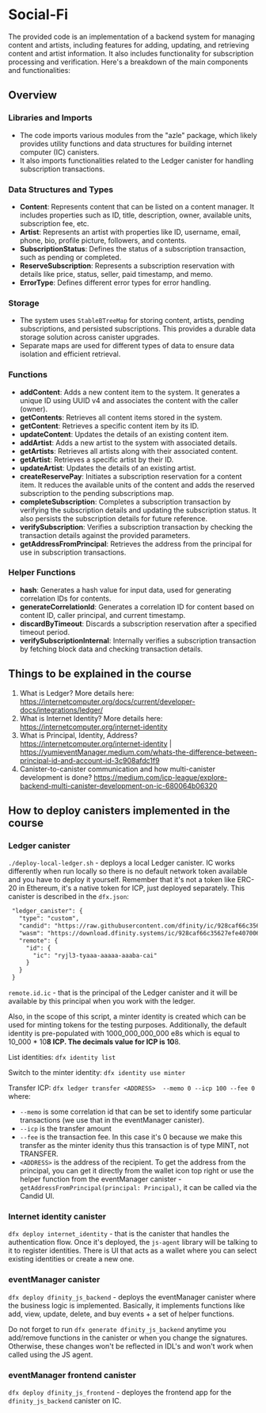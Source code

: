 # Social-Fi

The provided code is an implementation of a backend system for managing content and artists, including features for adding, updating, and retrieving content and artist information. It also includes functionality for subscription processing and verification. Here's a breakdown of the main components and functionalities:

## Overview

### Libraries and Imports

- The code imports various modules from the "azle" package, which likely provides utility functions and data structures for building internet computer (IC) canisters.
- It also imports functionalities related to the Ledger canister for handling subscription transactions.

### Data Structures and Types

- **Content**: Represents content that can be listed on a content manager. It includes properties such as ID, title, description, owner, available units, subscription fee, etc.
- **Artist**: Represents an artist with properties like ID, username, email, phone, bio, profile picture, followers, and contents.
- **SubscriptionStatus**: Defines the status of a subscription transaction, such as pending or completed.
- **ReserveSubscription**: Represents a subscription reservation with details like price, status, seller, paid timestamp, and memo.
- **ErrorType**: Defines different error types for error handling.

### Storage

- The system uses `StableBTreeMap` for storing content, artists, pending subscriptions, and persisted subscriptions. This provides a durable data storage solution across canister upgrades.
- Separate maps are used for different types of data to ensure data isolation and efficient retrieval.

### Functions

- **addContent**: Adds a new content item to the system. It generates a unique ID using UUID v4 and associates the content with the caller (owner).
- **getContents**: Retrieves all content items stored in the system.
- **getContent**: Retrieves a specific content item by its ID.
- **updateContent**: Updates the details of an existing content item.
- **addArtist**: Adds a new artist to the system with associated details.
- **getArtists**: Retrieves all artists along with their associated content.
- **getArtist**: Retrieves a specific artist by their ID.
- **updateArtist**: Updates the details of an existing artist.
- **createReservePay**: Initiates a subscription reservation for a content item. It reduces the available units of the content and adds the reserved subscription to the pending subscriptions map.
- **completeSubscription**: Completes a subscription transaction by verifying the subscription details and updating the subscription status. It also persists the subscription details for future reference.
- **verifySubscription**: Verifies a subscription transaction by checking the transaction details against the provided parameters.
- **getAddressFromPrincipal**: Retrieves the address from the principal for use in subscription transactions.

### Helper Functions

- **hash**: Generates a hash value for input data, used for generating correlation IDs for contents.
- **generateCorrelationId**: Generates a correlation ID for content based on content ID, caller principal, and current timestamp.
- **discardByTimeout**: Discards a subscription reservation after a specified timeout period.
- **verifySubscriptionInternal**: Internally verifies a subscription transaction by fetching block data and checking transaction details.

## Things to be explained in the course

1. What is Ledger? More details here: <https://internetcomputer.org/docs/current/developer-docs/integrations/ledger/>
2. What is Internet Identity? More details here: <https://internetcomputer.org/internet-identity>
3. What is Principal, Identity, Address? <https://internetcomputer.org/internet-identity> | <https://yumieventManager.medium.com/whats-the-difference-between-principal-id-and-account-id-3c908afdc1f9>
4. Canister-to-canister communication and how multi-canister development is done? <https://medium.com/icp-league/explore-backend-multi-canister-development-on-ic-680064b06320>

## How to deploy canisters implemented in the course

### Ledger canister

`./deploy-local-ledger.sh` - deploys a local Ledger canister. IC works differently when run locally so there is no default network token available and you have to deploy it yourself. Remember that it's not a token like ERC-20 in Ethereum, it's a native token for ICP, just deployed separately.
This canister is described in the `dfx.json`:

```markdown
 "ledger_canister": {
   "type": "custom",
   "candid": "https://raw.githubusercontent.com/dfinity/ic/928caf66c35627efe407006230beee60ad38f090/rs/rosetta-api/icp_ledger/ledger.did",
   "wasm": "https://download.dfinity.systems/ic/928caf66c35627efe407006230beee60ad38f090/canisters/ledger-canister.wasm.gz",
   "remote": {
     "id": {
       "ic": "ryjl3-tyaaa-aaaaa-aaaba-cai"
     }
   }
 }
```

`remote.id.ic` - that is the principal of the Ledger canister and it will be available by this principal when you work with the ledger.

Also, in the scope of this script, a minter identity is created which can be used for minting tokens
for the testing purposes.
Additionally, the default identity is pre-populated with 1000_000_000_000 e8s which is equal to 10_000 * 10**8 ICP.
The decimals value for ICP is 10**8.

List identities:
`dfx identity list`

Switch to the minter identity:
`dfx identity use minter`

Transfer ICP:
`dfx ledger transfer <ADDRESS>  --memo 0 --icp 100 --fee 0`
where:

- `--memo` is some correlation id that can be set to identify some particular transactions (we use that in the eventManager canister).
- `--icp` is the transfer amount
- `--fee` is the transaction fee. In this case it's 0 because we make this transfer as the minter idenity thus this transaction is of type MINT, not TRANSFER.
- `<ADDRESS>` is the address of the recipient. To get the address from the principal, you can get it directly from the wallet icon top right or use the helper function from the eventManager canister - `getAddressFromPrincipal(principal: Principal)`, it can be called via the Candid UI.

### Internet identity canister

`dfx deploy internet_identity` - that is the canister that handles the authentication flow. Once it's deployed, the `js-agent` library will be talking to it to register identities. There is UI that acts as a wallet where you can select existing identities
or create a new one.

### eventManager canister

`dfx deploy dfinity_js_backend` - deploys the eventManager canister where the business logic is implemented.
Basically, it implements functions like add, view, update, delete, and buy events + a set of helper functions.

Do not forget to run `dfx generate dfinity_js_backend` anytime you add/remove functions in the canister or when you change the signatures.
Otherwise, these changes won't be reflected in IDL's and won't work when called using the JS agent.

### eventManager frontend canister

`dfx deploy dfinity_js_frontend` - deployes the frontend app for the `dfinity_js_backend` canister on IC.
